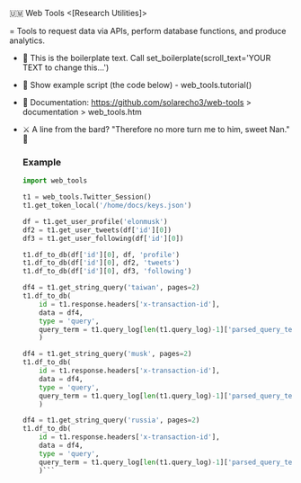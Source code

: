 🇺🇲 Web Tools <[Research Utilities]>

= Tools to request data via APIs, perform database functions, and produce analytics.

- 🍳 This is the boilerplate text. Call set_boilerplate(scroll_text='YOUR TEXT to change this...')

+ 🍼 Show example script (the code below) - web_tools.tutorial()

+ 🍗 Documentation: https://github.com/solarecho3/web-tools  >  documentation  >  web_tools.htm

- ⚔️ A line from the bard? "Therefore no more turn me to him, sweet Nan." 🤺

    ### Example
    ```python
    import web_tools

    t1 = web_tools.Twitter_Session()
    t1.get_token_local('/home/docs/keys.json')

    df = t1.get_user_profile('elonmusk')
    df2 = t1.get_user_tweets(df['id'][0])
    df3 = t1.get_user_following(df['id'][0])

    t1.df_to_db(df['id'][0], df, 'profile')
    t1.df_to_db(df['id'][0], df2, 'tweets')
    t1.df_to_db(df['id'][0], df3, 'following')

    df4 = t1.get_string_query('taiwan', pages=2)
    t1.df_to_db(
        id = t1.response.headers['x-transaction-id'],
        data = df4,
        type = 'query',
        query_term = t1.query_log[len(t1.query_log)-1]['parsed_query_term']
        )

    df4 = t1.get_string_query('musk', pages=2)
    t1.df_to_db(
        id = t1.response.headers['x-transaction-id'],
        data = df4,
        type = 'query',
        query_term = t1.query_log[len(t1.query_log)-1]['parsed_query_term']
        )

    df4 = t1.get_string_query('russia', pages=2)
    t1.df_to_db(
        id = t1.response.headers['x-transaction-id'],
        data = df4,
        type = 'query',
        query_term = t1.query_log[len(t1.query_log)-1]['parsed_query_term']
        )```
